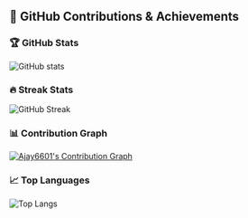 ## 🚀 GitHub Contributions & Achievements

### 🏆 GitHub Stats
![GitHub stats](https://github-readme-stats.vercel.app/api?username=Ajay6601&show_icons=true&count_private=true&theme=radical)

### 🔥 Streak Stats
![GitHub Streak](https://github-readme-streak-stats.vercel.app/?user=Ajay6601)


### 📊 Contribution Graph
[![Ajay6601's Contribution Graph](https://github-readme-activity-graph.vercel.app/graph?username=Ajay6601&theme=react-dark)](https://github.com/Ajay6601)


### 📈 Top Languages
![Top Langs](https://github-readme-stats.vercel.app/api/top-langs/?username=Ajay6601&layout=compact&theme=radical)



